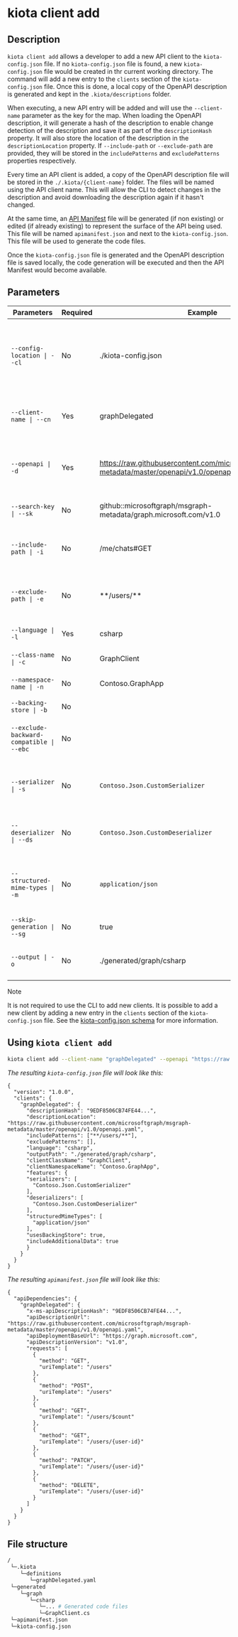 # kiota client add

## Description 

`kiota client add` allows a developer to add a new API client to the `kiota-config.json` file. If no `kiota-config.json` file is found, a new `kiota-config.json` file would be created in thr current working directory. The command will add a new entry to the `clients` section of the `kiota-config.json` file. Once this is done, a local copy of the OpenAPI description is generated and kept in the `.kiota/descriptions` folder.

When executing, a new API entry will be added and will use the `--client-name` parameter as the key for the map. When loading the OpenAPI description, it will generate a hash of the description to enable change detection of the description and save it as part of the `descriptionHash` property. It will also store the location of the description in the `descriptionLocation` property. If `--include-path` or `--exclude-path` are provided, they will be stored in the `includePatterns` and `excludePatterns` properties respectively.

Every time an API client is added, a copy of the OpenAPI description file will be stored in the `./.kiota/{client-name}` folder. The files will be named using the API client name. This will allow the CLI to detect changes in the description and avoid downloading the description again if it hasn't changed. 

At the same time, an [API Manifest](https://www.ietf.org/archive/id/draft-miller-api-manifest-01.html#section-2.5-3) file will be generated (if non existing) or edited (if already existing) to represent the surface of the API being used. This file will be named `apimanifest.json` and next to the `kiota-config.json`. This file will be used to generate the code files.

Once the `kiota-config.json` file is generated and the OpenAPI description file is saved locally, the code generation will be executed and then the API Manifest would become available.

## Parameters

| Parameters | Required | Example | Description |
| -- | -- | -- | -- |
| `--config-location \| --cl` | No | ./kiota-config.json | A location where to find or create the `kiota-config.json` file. When not specified it will find an ancestor `kiota-config.json` file and if not found, will use `./kiota-config.json`. |
| `--client-name \| --cn` | Yes | graphDelegated | Name of the client. Unique within the parent API. If not provided, defaults to --class-name or its default. |
| `--openapi \| -d` | Yes | https://raw.githubusercontent.com/microsoftgraph/msgraph-metadata/master/openapi/v1.0/openapi.yaml | The location of the OpenAPI description in JSON or YAML format to use to generate the SDK. Accepts a URL or a local path. |
| `--search-key \| --sk` | No | github::microsoftgraph/msgraph-metadata/graph.microsoft.com/v1.0 | The search key used to locate the OpenAPI description. |
| `--include-path \| -i` | No | /me/chats#GET | A glob pattern to include paths from generation. Accepts multiple values. Defaults to no value which includes everything. |
| `--exclude-path \| -e` | No | \*\*/users/\*\* | A glob pattern to exclude paths from generation. Accepts multiple values. Defaults to no value which excludes nothing. |
| `--language \| -l` | Yes | csharp | The target language for the generated code files or for the information. |
| `--class-name \| -c` | No | GraphClient | The name of the client class. Defaults to `Client`. |
| `--namespace-name \| -n` | No | Contoso.GraphApp | The namespace of the client class. Defaults to `Microsoft.Graph`. |
| `--backing-store \| -b` | No | | Defaults to `false` |
| `--exclude-backward-compatible \| --ebc` | No |  | Whether to exclude the code generated only for backward compatibility reasons or not. Defaults to `false`. |
| `--serializer \| -s` | No | `Contoso.Json.CustomSerializer` | One or more module names that implements ISerializationWriterFactory. Default are documented [here](https://learn.microsoft.com/openapi/kiota/using#--serializer--s). |
| `--deserializer \| --ds` | No | `Contoso.Json.CustomDeserializer` | One or more module names that implements IParseNodeFactory. Default are documented [here](https://learn.microsoft.com/en-us/openapi/kiota/using#--deserializer---ds). |
| `--structured-mime-types \| -m` | No | `application/json` |Any valid MIME type which will match a request body type or a response type in the OpenAPI description. Default are documented [here](https://learn.microsoft.com/en-us/openapi/kiota/using#--structured-mime-types--m). |
| `--skip-generation \| --sg` | No | true | When specified, the generation would be skipped. Defaults to false. |
| `--output \| -o` | No | ./generated/graph/csharp | The output directory or file path for the generated code files. Defaults to `./output`. |

> [!NOTE] 
> It is not required to use the CLI to add new clients. It is possible to add a new client by adding a new entry in the `clients` section of the `kiota-config.json` file. See the [kiota-config.json schema](../schemas/kiota-config.json.md) for more information.

## Using `kiota client add`

```bash
kiota client add --client-name "graphDelegated" --openapi "https://raw.githubusercontent.com/microsoftgraph/msgraph-metadata/master/openapi/v1.0/openapi.yaml" --include-path "**/users/**" --language csharp --class-name "GraphClient" --namespace-name "Contoso.GraphApp" --backing-store --exclude-backward-compatible --serializer "Contoso.Json.CustomSerializer" --deserializer "Contoso.Json.CustomDeserializer" -structured-mime-types "application/json" --output "./generated/graph/csharp"
```

_The resulting `kiota-config.json` file will look like this:_

```jsonc
{
  "version": "1.0.0",
  "clients": {
    "graphDelegated": {
      "descriptionHash": "9EDF8506CB74FE44...",
      "descriptionLocation": "https://raw.githubusercontent.com/microsoftgraph/msgraph-metadata/master/openapi/v1.0/openapi.yaml",
      "includePatterns": ["**/users/**"],
      "excludePatterns": [],
      "language": "csharp",
      "outputPath": "./generated/graph/csharp",
      "clientClassName": "GraphClient",
      "clientNamespaceName": "Contoso.GraphApp",
      "features": {
      "serializers": [
        "Contoso.Json.CustomSerializer"
      ],
      "deserializers": [
        "Contoso.Json.CustomDeserializer"
      ],
      "structuredMimeTypes": [
        "application/json"
      ],
      "usesBackingStore": true,
      "includeAdditionalData": true
      }
    }
  }
}
```

_The resulting `apimanifest.json` file will look like this:_

```jsonc
{
  "apiDependencies": {
    "graphDelegated": {
      "x-ms-apiDescriptionHash": "9EDF8506CB74FE44...",
      "apiDescriptionUrl": "https://raw.githubusercontent.com/microsoftgraph/msgraph-metadata/master/openapi/v1.0/openapi.yaml",
      "apiDeploymentBaseUrl": "https://graph.microsoft.com",
      "apiDescriptionVersion": "v1.0",
      "requests": [
        {
          "method": "GET",
          "uriTemplate": "/users"
        },
        {
          "method": "POST",
          "uriTemplate": "/users"
        },
        {
          "method": "GET",
          "uriTemplate": "/users/$count"
        },
        {
          "method": "GET",
          "uriTemplate": "/users/{user-id}"
        },
        {
          "method": "PATCH",
          "uriTemplate": "/users/{user-id}"
        },
        {
          "method": "DELETE",
          "uriTemplate": "/users/{user-id}"
        }
      ]
    }
  }
}
```

## File structure
```bash
/
 └─.kiota
    └─definitions
       └─graphDelegated.yaml
 └─generated
    └─graph
       └─csharp
          └─... # Generated code files
          └─GraphClient.cs       
 └─apimanifest.json
 └─kiota-config.json 
```